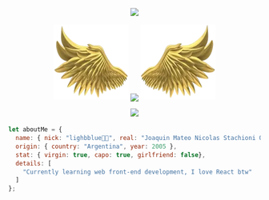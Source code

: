 <p align="center"  width="100%">
  <img src="https://readme-typing-svg.demolab.com?font=Fira+Code&pause=1000&center=true&vCenter=true&width=435&lines=Hi!+I'm+Joaquin+Stachioni;Web+Developer">
</p>

<p align="center">
  <img height="150" width="150" src="https://github.com/GovindSingh9447/GovindSingh9447/blob/main/WEBP/left.webp">
  <img align="center" src="https://streak-stats.demolab.com?user=lightbblue&theme=github-dark-blue&mode=weekly&exclude_days=Sun%2CSat">
  <img height="150" width="150" src="https://github.com/GovindSingh9447/GovindSingh9447/blob/main/WEBP/right.webp">
</p>
<p align="center" width="100%">
  <img height=150 src="https://github-readme-stats.vercel.app/api/top-langs/?username=lightbblue&hide_progress=true&theme=transparent">
</p>

```js
let aboutMe = {
  name: { nick: "lighbblue🐱‍👤", real: "Joaquin Mateo Nicolas Stachioni Ochova" },
  origin: { country: "Argentina", year: 2005 },
  stat: { virgin: true, capo: true, girlfriend: false},
  details: [
    "Currently learning web front-end development, I love React btw"
  ]
};
```

